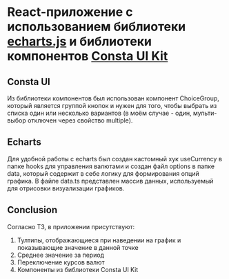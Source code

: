# React-приложение с использованием библиотеки [**echarts.js**](https://echarts.apache.org/en/index.html) и библиотеки компонентов [**Consta UI Kit**](https://consta.design/libs/uikit)
## Consta UI 
Из библиотеки компонентов был использован компонент ChoiceGroup, который является группой кнопок и нужен для того, чтобы выбрать из списка один или несколько вариантов (в моём случае - один, мульти-выбор отключен через свойство multiple).
## Echarts 
Для удобной работы с echarts был создан кастомный хук useCurrency в папке hooks для управления валютами и создан файл options в папке data, который содержит в себе логику для формирования опций графика. В файле data.ts представлен массив данных, используемый для отрисовки визуализации графиков.
## Conclusion
Согласно ТЗ, в приложении присутствуют:
1. Тултипы, отображающиеся при наведении на график и показывающие значение в данной точке
2. Среднее значение за период
3. Переключение курсов валют
4. Компоненты из библиотеки Consta UI Kit
